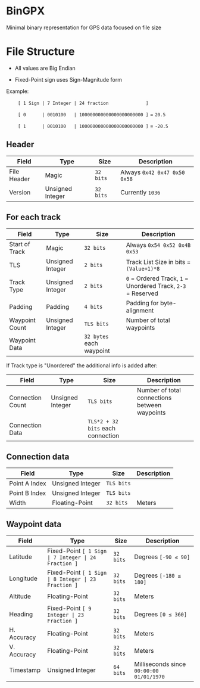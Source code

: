 # BinGPX
Minimal binary representation for GPS data focused on file size

# File Structure

* All values are Big Endian

* Fixed-Point sign uses Sign-Magnitude form

Example:

&nbsp;&nbsp;&nbsp;&nbsp;&nbsp;&nbsp;&nbsp;&nbsp;`[ 1 Sign | 7 Integer | 24 fraction              ]`

&nbsp;&nbsp;&nbsp;&nbsp;&nbsp;&nbsp;&nbsp;&nbsp;`[ 0      | 0010100   | 100000000000000000000000 ]` = `20.5`

&nbsp;&nbsp;&nbsp;&nbsp;&nbsp;&nbsp;&nbsp;&nbsp;`[ 1      | 0010100   | 100000000000000000000000 ]` = `-20.5`

## Header

| Field        | Type             | Size      | Description                  |
|--------------|------------------|-----------|------------------------------|
| File Header  | Magic            | `32 bits` | Always `0x42 0x47 0x50 0x58` |
| Version      | Unsigned Integer | `32 bits` | Currently `1036`             |

## For each track

| Field          | Type             | Size                     | Description                                                  |
|----------------|------------------|--------------------------|--------------------------------------------------------------|
| Start of Track | Magic            | `32 bits`                | Always `0x54 0x52 0x4B 0x53`                                 |
| TLS            | Unsigned Integer | `2 bits`                 | Track List Size in bits = `(Value+1)*8`                      |
| Track Type     | Unsigned Integer | `2 bits`                 | `0` = Ordered Track, `1` = Unordered Track, `2-3` = Reserved |
| Padding        | Padding          | `4 bits`                 | Padding for byte-alignment                                   |
| Waypoint Count | Unsigned Integer | `TLS bits`               | Number of total waypoints                                    |
| Waypoint Data  |                  | `32 bytes` each waypoint |                                                              |

If Track type is "Unordered" the additional info is added after:

| Field            | Type             | Size                              | Description                                   |
|------------------|------------------|-----------------------------------|-----------------------------------------------|
| Connection Count | Unsigned Integer | `TLS bits`                        | Number of total connections between waypoints |
| Connection Data  |                  | `TLS*2 + 32 bits` each connection |                                               |

## Connection data

| Field         | Type             | Size       | Description |
|---------------|------------------|------------|-------------|
| Point A Index | Unsigned Integer | `TLS bits` |             |
| Point B Index | Unsigned Integer | `TLS bits` |             |
| Width         | Floating-Point   | `32 bits`  | Meters      |

## Waypoint data

| Field       | Type                                                 | Size      | Description                              |
|-------------|------------------------------------------------------|-----------|------------------------------------------|
| Latitude    | Fixed-Point `[ 1 Sign \| 7 Integer \| 24 Fraction ]` | `32 bits` | Degrees `[-90 ≤ 90]`                     |
| Longitude   | Fixed-Point `[ 1 Sign \| 8 Integer \| 23 Fraction ]` | `32 bits` | Degrees `[-180 ≤ 180]`                   |
| Altitude    | Floating-Point                                       | `32 bits` | Meters                                   |
| Heading     | Fixed-Point `[ 9 Integer \| 23 Fraction ]`           | `32 bits` | Degrees `[0 ≤ 360]`                      |
| H. Accuracy | Floating-Point                                       | `32 bits` | Meters                                   |
| V. Accuracy | Floating-Point                                       | `32 bits` | Meters                                   |
| Timestamp   | Unsigned Integer                                     | `64 bits` | Milliseconds since `00:00:00 01/01/1970` |
